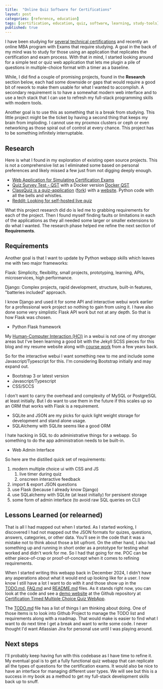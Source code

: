 ```yaml
---
title:  "Online Quiz Software for Certifications"
layout: post
categories: [reference, education]
tags: [certification, education, quiz, software, learning, study-tools]
published: true
---
```


I have been studying for [several technical certifications](/isc2-cybersecurity-certification/) and recently an online MBA program with Exams that require studying. A goal in the back of my mind was to study for those using an application that replicates the certification and exam process. With that in mind, I started looking around for a simple test or quiz web application that lets me plugin a pile of questions in multiple-choice format with a timer as a baseline.

While, I did find a couple of promising projects, found in the **Research** section below, each had some downside or gaps that would require a good bit of rework to make them usable for what I wanted to accomplish. A secondary requirement is to have a somewhat modern web interface and to use a tech stack that I can use to refresh my full-stack programming skills with modern tools.

Another goal is to use this as something that is a break from studying. This little project might be the ticket by having a second thing that keeps my brain from imploding. I cannot use my proxmox clusters or ceph or even networking as those spiral out of control at every chance. This project has to be something infinitely interruptable.

<!-- excerpt-end -->

## Research

Here is what I found in my exploration of existing open source projects. This is not a comprehensive list as I eliminated some based on personal preferences and likely missed a few just from not digging deeply enough.

* [Web Application for Simulating Certification Exams](https://github.com/mcgarrah/nzarttrainer)
* [Quiz Survey Test - QST](https://sourceforge.net/projects/qstonline/) with a Docker version [Docker QST](https://github.com/elquimista/qst-docker)
* [ClassQuiz is a quiz-application](https://github.com/mawoka-myblock/ClassQuiz) ([fork](https://github.com/mcgarrah/ClassQuiz)) with a [website](https://classquiz.de/). Python code with all the bells and whistles.
* [Reddit: Looking for self-hosted live quiz](https://www.reddit.com/r/selfhosted/comments/fwy250/looking_for_selfhosted_live_quiz/)

What this project research did do is led me to grabbing requirements for each of the project. Then I found myself finding faults or limitations in each of the applications as they all needed some larger or smaller extensions to do what I wanted. The research phase helped me refine the next section of **Requirements**.

## Requirements

Another goal is that I want to update by Python webapp skills which leaves me with two major frameworks:

Flask:
  Simplicity, flexibility, small projects, prototyping, learning, APIs, microservices, high performance.

Django:
  Complex projects, rapid development, structure, built-in features, "batteries included" approach.

I know Django and used it for some API and interactive webui work earlier for a professional work project so nothing to gain from using it. I have also done some very simplistic Flask API work but not at any depth. So that is how Flask was chosen.

* Python Flask framework

My [Human-Computer Interaction (HCI)](https://en.wikipedia.org/wiki/Human%E2%80%93computer_interaction) in a webui is not one of my stronger areas but I've been learning a good bit with the Jekyll SCSS pieces for this blog and my resume website along with [course work](https://omscs.gatech.edu/cs-6750-human-computer-interaction) from a few years back.

So for the interactive webui I want something new to me and include some Javascript/Typescript for this. I'm considering Bootstrap initially and may expand out.

* Bootstrap 3 or latest version
* Javascript/Typescript
* CSS/SCCS

I don't want to carry the overhead and complexity of MySQL or PostgreSQL at least initially. But I do want to use them in the future if this scales up so an ORM that works with Flask is a requirement.

* SQLite and JSON are my picks for quick light weight storage for development and stand alone usage.
* SQLAlchemy with SQLite seems like a good ORM

I hate hacking in SQL to do administrative things for a webapp. So something to do the app administration needs to be built-in.

* Web Admin Interface

So here are the distilled quick set of requirements:

1. modern multiple choice ui with CSS and JS
   1. live timer during quiz
   2. onscreen interactive feedback
2. import & export JSON questions
3. use Flask (because I already know Django)
4. use SQLalchemy with SQLite (at least initially) for persisent storage
5. some form of admin interface (to avoid raw SQL queries on CLI)

## Lessons Learned (or relearned)

That is all I had mapped out when I started. As I started working, I discovered I had not mapped out the JSON formats for quizes, questions, answers, categories, or other data. You'll see in the code that it was a mistake not to think about those a bit upfront. On the other hand, I also had something up and running in short order as a prototype for testing what worked and didn't work for me. So I had that going for me. POC can be either piece-of-crap or proof-of-concept when it comes to refining requirements.

When I started writing this webapp back in December 2024, I didn't have any asperations about what it would end up looking like for a user. I now know I still have a lot I want to do with it and those show up in the [TODO.md](https://github.com/mcgarrah/legendary_quick_quiz/blob/main/TODO.md), [FAQ.md](https://github.com/mcgarrah/legendary_quick_quiz/blob/main/FAQ.md) and [README.md](https://github.com/mcgarrah/legendary_quick_quiz/blob/main/README.md) files. As it stands right now, you can look at the code and see a [demo website](https://plain-gaby-mcgarrah-a35e7264.koyeb.app/) at the Github repository at [Certification Timed Multiple Choice Quiz WebApp](https://github.com/mcgarrah/legendary_quick_quiz).

The [TODO.md](https://github.com/mcgarrah/legendary_quick_quiz/blob/main/TODO.md) file has a list of things I am thinking about doing. One of those items is to look into Github Project to manage the TODO list and requirements along with a roadmap. That would make is easier to find what I want to do next time I get a break and want to write some code. I never thought I'd want Atlassian Jira for personal use until I was playing around.

## Next steps

I'll probably keep having fun with this codebase as I have time to refine it. My eventual goal is to get a fully functional quiz webapp that can replicate all the types of questions for the certification exams. It would also be nice to have an interface for managing different user types. We will see but this is a success in my book as a method to get my full-stack development skills back up to snuff.
